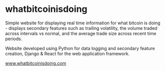 # whatbitcoinisdoing
Simple website for displaying real time information for what bitcoin is doing - displays secondary features such as trailing volatility, the volume traded across intervals vs normal, and the average trade size across recent time periods.  

Website developed using Python for data logging and secondary feature creation, Django & React for the web application framework.

www.whatbitcoinisdoing.com
